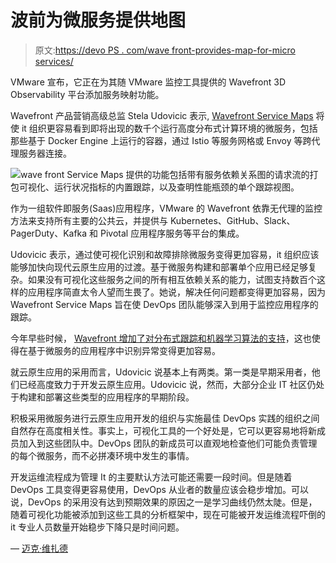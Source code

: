 # 波前为微服务提供地图

> 原文:[https://devo PS . com/wave front-provides-map-for-micro services/](https://devops.com/wavefront-provides-map-for-microservices/)

VMware 宣布，它正在为其随 VMware 监控工具提供的 Wavefront 3D Observability 平台添加服务映射功能。

Wavefront 产品营销高级总监 Stela Udovicic 表示, [Wavefront Service Maps](https://www.wavefront.com/wavefront-introduces-service-maps-for-faster-microservices-containers-troubleshooting/) 将使 it 组织更容易看到即将出现的数千个运行高度分布式计算环境的微服务，包括那些基于 Docker Engine 上运行的容器，通过 Istio 等服务网格或 Envoy 等跨代理服务器连接。

![](../Images/c5c88de7ba92867d61a8fea28a1cb06f.png)wave front Service Maps 提供的功能包括带有服务依赖关系图的请求流的打包可视化、运行状况指标的内置跟踪，以及查明性能瓶颈的单个跟踪视图。

作为一组软件即服务(Saas)应用程序，VMware 的 Wavefront 依靠无代理的监控方法来支持所有主要的公共云，并提供与 Kubernetes、GitHub、Slack、PagerDuty、Kafka 和 Pivotal 应用程序服务等平台的集成。

Udovicic 表示，通过使可视化识别和故障排除微服务变得更加容易，it 组织应该能够加快向现代云原生应用的过渡。基于微服务构建和部署单个应用已经足够复杂。如果没有可视化这些服务之间的所有相互依赖关系的能力，试图支持数百个这样的应用程序简直太令人望而生畏了。她说，解决任何问题都变得更加容易，因为 Wavefront Service Maps 旨在使 DevOps 团队能够深入到用于监控应用程序的跟踪。

今年早些时候， [Wavefront 增加了对分布式跟踪和机器学习算法的支持](https://devops.com/vmware-wavefront-adds-ai-distributed-tracing/)，这也使得在基于微服务的应用程序中识别异常变得更加容易。

就云原生应用的采用而言，Udovicic 说基本上有两类。第一类是早期采用者，他们已经高度致力于开发云原生应用。Udovicic 说，然而，大部分企业 IT 社区仍处于构建和部署这些类型的应用程序的早期阶段。

积极采用微服务进行云原生应用开发的组织与实施最佳 DevOps 实践的组织之间自然存在高度相关性。事实上，可视化工具的一个好处是，它可以更容易地将新成员加入到这些团队中。DevOps 团队的新成员可以直观地检查他们可能负责管理的每个微服务，而不必拼凑环境中发生的事情。

开发运维流程成为管理 It 的主要默认方法可能还需要一段时间。但是随着 DevOps 工具变得更容易使用，DevOps 从业者的数量应该会稳步增加。可以说，DevOps 的采用没有达到预期效果的原因之一是学习曲线仍然太陡。但是，随着可视化功能被添加到这些工具的分析框架中，现在可能被开发运维流程吓倒的 it 专业人员数量开始稳步下降只是时间问题。

— [迈克·维扎德](https://devops.com/author/mike-vizard/)